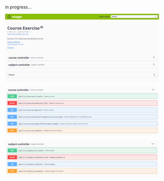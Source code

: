in progress...


![swagger-home](https://github.com/SannDag/api-courses-subjects-exercise/blob/main/img/swagger-1.png)

![Logo de mi proyecto](https://github.com/SannDag/api-courses-subjects-exercise/blob/main/img/swagger-course-controller.png)

![Logo de mi proyecto](https://github.com/SannDag/api-courses-subjects-exercise/blob/main/img/swagger-subjects-controller.png)
